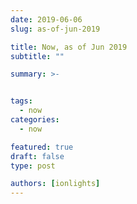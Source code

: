 ```yaml
---
date: 2019-06-06
slug: as-of-jun-2019

title: Now, as of Jun 2019
subtitle: ""

summary: >-


tags:
  - now
categories:
  - now

featured: true
draft: false
type: post

authors: [ionlights]
---
```

